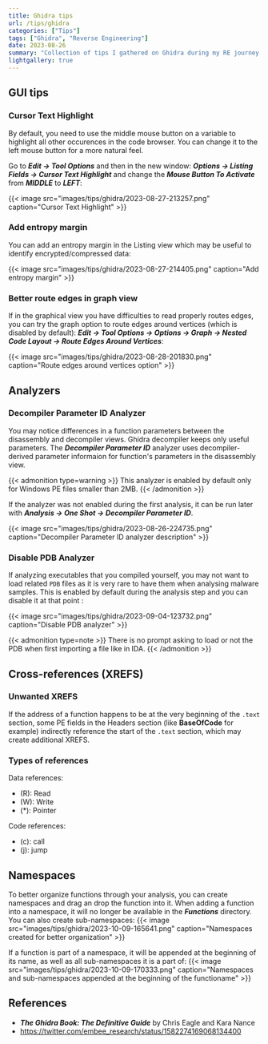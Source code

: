 ```yaml
---
title: Ghidra tips
url: /tips/ghidra
categories: ["Tips"]
tags: ["Ghidra", "Reverse Engineering"]
date: 2023-08-26
summary: "Collection of tips I gathered on Ghidra during my RE journey."
lightgallery: true
---
```


## GUI tips

### Cursor Text Highlight

By default, you need to use the middle mouse button on a variable to highlight all other occurences in the code browser. You can change it to the left mouse button for a more natural feel.

Go to ***Edit -> Tool Options*** and then in the new window: ***Options -> Listing Fields -> Cursor Text Highlight*** and change the ***Mouse Button To Activate*** from ***MIDDLE*** to ***LEFT***:

{{< image src="images/tips/ghidra/2023-08-27-213257.png" caption="Cursor Text Highlight" >}}

### Add entropy margin

You can add an entropy margin in the Listing view which may be useful to identify encrypted/compressed data:

{{< image src="images/tips/ghidra/2023-08-27-214405.png" caption="Add entropy margin" >}}

### Better route edges in graph view

If in the graphical view you have difficulties to read properly routes edges, you can try the graph option to route edges around vertices (which is disabled by default): ***Edit -> Tool Options -> Options -> Graph -> Nested Code Layout -> Route Edges Around Vertices***:

{{< image src="images/tips/ghidra/2023-08-28-201830.png" caption="Route edges around vertices option" >}}

## Analyzers

### Decompiler Parameter ID Analyzer

You may notice differences in a function parameters between the disassembly and decompiler views. Ghidra decompiler keeps only useful parameters. The ***Decompiler Parameter ID*** analyzer uses decompiler-derived parameter informaion for function's parameters in the disassembly view.

{{< admonition type=warning >}}
This analyzer is enabled by default only for Windows PE files smaller than 2MB.
{{< /admonition >}}

If the analyzer was not enabled during the first analysis, it can be run later with ***Analysis -> One Shot -> Decompiler Parameter ID***.

{{< image src="images/tips/ghidra/2023-08-26-224735.png" caption="Decompiler Parameter ID analyzer description" >}}

### Disable PDB Analyzer

If analyzing executables that you compiled yourself, you may not want to load related `PDB` files as it is very rare to have them when analysing malware samples. This is enabled by default during the analysis step and you can disable it at that point :

{{< image src="images/tips/ghidra/2023-09-04-123732.png" caption="Disable PDB analyzer" >}}

{{< admonition type=note >}}
There is no prompt asking to load or not the PDB when first importing a file like in IDA.
{{< /admonition >}}

## Cross-references (XREFS)

### Unwanted XREFS

If the address of a function happens to be at the very beginning of the `.text` section, some PE fields in the Headers section (like **BaseOfCode** for example) indirectly reference the start of the `.text` section, which may create additional XREFS.

### Types of references

Data references:
<ul>
    <li>(R): Read</li>
    <li>(W): Write</li>
    <li>(*): Pointer</li>
</ul>  

Code references:
<ul>
    <li>(c): call</li>
    <li>(j): jump</li>
</ul>  

## Namespaces

To better organize functions through your analysis, you can create namespaces and drag an drop the function into it. When adding a function into a namespace, it will no longer be available in the ***Functions*** directory. You can also create sub-namespaces:
{{< image src="images/tips/ghidra/2023-10-09-165641.png" caption="Namespaces created for better organization" >}}

If a function is part of a namespace, it will be appended at the beginning of its name, as well as all sub-namespaces it is a part of:
{{< image src="images/tips/ghidra/2023-10-09-170333.png" caption="Namespaces and sub-namespaces appended at the beginning of the functioname" >}}


## References

- ***The Ghidra Book: The Definitive Guide*** by Chris Eagle and Kara Nance
- https://twitter.com/embee_research/status/1582274169068134400
